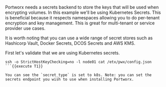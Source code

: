 Portworx needs a secrets backend to store the keys that will be used when encrypting volumes. In this example we'll be using Kubernetes Secrets. This is beneficial because it respects namespaces allowing you to do per-tenant encryption and key management. This is great for multi-tenant or service provider use cases.

It is worth noting that you can use a wide range of secret stores such as Hashicorp Vault, Docker Secrets, DCOS Secrets and AWS KMS.

First let's validate that we are using Kubernetes secrets.
```
ssh -o StrictHostKeyChecking=no -l node01 cat /etx/pwx/config.json
```{{execute T1}}

You can see the `secret_type` is set to k8s. Note: you can set the secrets endpoint you wish to use when installing Portworx.